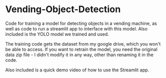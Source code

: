 # Vending-Object-Detection
Code for training a model for detecting objects in a vending machine, as well as code to run a streamlit app to interface with this model. Also included is the YOLO model we trained and used.

The training code gets the dataset from my google drive, which you won't be able to access. If you want to retrain the model, you need the original data zip file - I didn't modify it in any way, other than renaming it in the code.

Also included is a quick demo video of how to use the Streamlit app.
